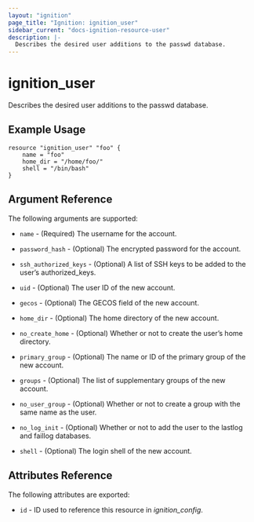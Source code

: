 ```yaml
---
layout: "ignition"
page_title: "Ignition: ignition_user"
sidebar_current: "docs-ignition-resource-user"
description: |-
  Describes the desired user additions to the passwd database.
---
```


# ignition\_user

Describes the desired user additions to the passwd database.

## Example Usage

```
resource "ignition_user" "foo" {
	name = "foo"
	home_dir = "/home/foo/"
	shell = "/bin/bash"
}
```

## Argument Reference

The following arguments are supported:

* `name` - (Required) The username for the account.

* `password_hash` - (Optional) The encrypted password for the account.

* `ssh_authorized_keys` - (Optional) A list of SSH keys to be added to the user’s authorized_keys.

* `uid` - (Optional) The user ID of the new account.

* `gecos` - (Optional) The GECOS field of the new account.

* `home_dir` - (Optional) The home directory of the new account.

* `no_create_home` - (Optional) Whether or not to create the user’s home directory.

* `primary_group` - (Optional) The name or ID of the primary group of the new account.

* `groups` - (Optional) The list of supplementary groups of the new account.

* `no_user_group` - (Optional) Whether or not to create a group with the same name as the user.

* `no_log_init` - (Optional) Whether or not to add the user to the lastlog and faillog databases.

* `shell` - (Optional) The login shell of the new account.	

## Attributes Reference

The following attributes are exported:

* `id` - ID used to reference this resource in _ignition_config_.